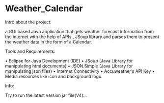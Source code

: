 # Weather_Calendar

Intro about the project:

a GUI based Java application that gets weather forecast information from the internet with the help of APIs , 
JSoup library and parses them to present the weather data in the form of a Calendar.

Tools and Requirements:

•	Eclipse for Java Development (IDE)
•	JSoup (Java Library for manipulating html documents)
•	JSON.Simple (Java Library for manipulating json files)
•	Internet Connectivity
•	Accuweather’s API Key
•	Media resources like icon and background logo

Info:

Try to run the latest version jar file(V4)...
